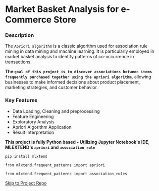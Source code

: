 # Market Basket Analysis for e-Commerce Store

### Description

The `Apriori algorithm` is a classic algorithm used for association rule mining in data mining and machine learning. It is particularly employed in market basket analysis to identify patterns of co-occurrence in transactions. 

<b>The `goal of this project is to discover associations between items frequently purchased together using the apriori algorithm`,</b> allowing businesses to make informed decisions about product placement, marketing strategies, and customer behavior.

### Key Features
- Data Loading, Cleaning and preprocessing
- Feature Engineering
- Exploratory Analysis
- Apriori Algorithm Application
- Result Interpretation

<b>This project is fully Python based - Utilizing Jupyter Notebook's IDE, MLEXTEND's `apriori` and `association rule`</b>

`pip install mlxtend`

`from mlxtend.frequent_patterns import apriori`

`from mlxtend.frequent_patterns import association_rules`

[Skip to Project Repo](https://github.com/GraceOby/MarketBasketAnalysis/blob/main/Market%20Basket%20Analysis/market_basket_analysis.ipynb)
